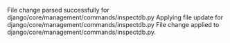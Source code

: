 File change parsed successfully for django/core/management/commands/inspectdb.py
Applying file update for django/core/management/commands/inspectdb.py
File change applied to django/core/management/commands/inspectdb.py.

